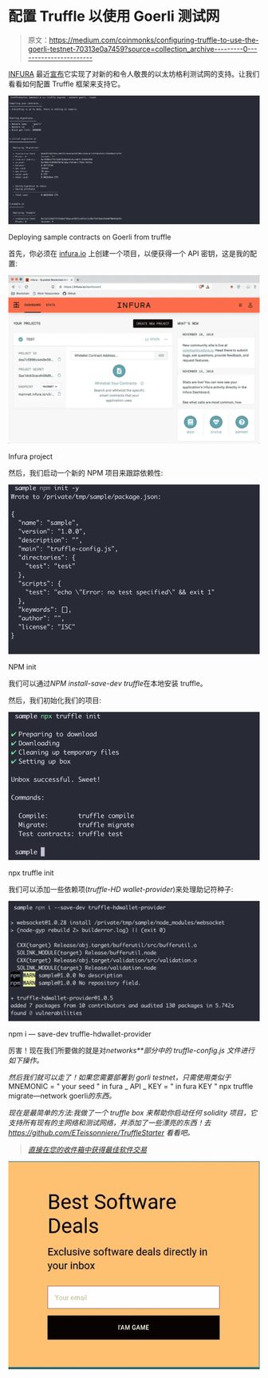 # 配置 Truffle 以使用 Goerli 测试网

> 原文：<https://medium.com/coinmonks/configuring-truffle-to-use-the-goerli-testnet-70313e0a7459?source=collection_archive---------0----------------------->

[INFURA](https://medium.com/u/fe1564152eed?source=post_page-----70313e0a7459--------------------------------) 最近[宣布](https://blog.infura.io/announcing-g%C3%B6rli-testnet-support-ee887d75437a)它实现了对新的和令人敬畏的以太坊格利测试网的支持。让我们看看如何配置 Truffle 框架来支持它。

![](img/183b6113e2fb8b3fb7768a9962cc4232.png)

Deploying sample contracts on Goerli from truffle

首先，你必须在 [infura.io](http://infura.io) 上创建一个项目，以便获得一个 API 密钥，这是我的配置:

![](img/b616747a5baf034336198b47545b4369.png)

Infura project

然后，我们启动一个新的 NPM 项目来跟踪依赖性:

![](img/3b6d809e367118250e5194374d670cf5.png)

NPM init

我们可以通过*NPM install-save-dev truffle*在本地安装 truffle。

然后，我们初始化我们的项目:

![](img/6e8449a9c87511656a1cef566b7e8675.png)

npx truffle init

我们可以添加一些依赖项(*truffle-HD wallet-provider*)来处理助记符种子:

![](img/1836568589bbc678b50f77834905a5f2.png)

npm i — save-dev truffle-hdwallet-provider

厉害！现在我们所要做的就是对*networks**部分中的 *truffle-config.js* 文件进行如下操作。*

*然后我们就可以走了！如果您需要部署到 gorli testnet，只需使用类似于*MNEMONIC = " your seed " in fura _ API _ KEY = " in fura KEY " npx truffle migrate—network goerli*的东西。*

*现在是最简单的方法:我做了一个 truffle box 来帮助你启动任何 solidity 项目，它支持所有现有的主网络和测试网络，并添加了一些漂亮的东西！去 https://github.com/ETeissonniere/TruffleStarter 看看吧。*

> *[直接在您的收件箱中获得最佳软件交易](https://coincodecap.com/?utm_source=coinmonks)*

*[![](img/7c0b3dfdcbfea594cc0ae7d4f9bf6fcb.png)](https://coincodecap.com/?utm_source=coinmonks)*